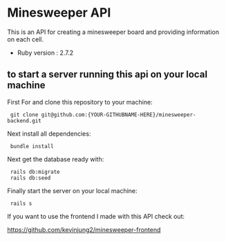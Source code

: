 # Minesweeper API

This is an API for creating a minesweeper board and providing information on each cell.

* Ruby version : 2.7.2

## to start a server running this api on your local machine

 First For and clone this repository to your machine:
 
 ```
  git clone git@github.com:{YOUR-GITHUBNAME-HERE}/minesweeper-backend.git
 ```
 
 Next install all dependencies:
 
 ``` 
  bundle install
 ```
 
 Next get the database ready with:
 
 ``` 
  rails db:migrate 
  rails db:seed
 ```
 
 Finally start the server on your local machine:
 
 ```
  rails s
 ```
 
 If you want to use the frontend I made with this API check out:
 
 https://github.com/kevinjung2/minesweeper-frontend
